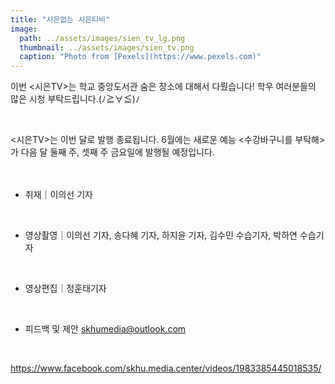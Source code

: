 ```yaml
---
title: "시은없는 시은티비"
image:
  path: ../assets/images/sien_tv_lg.png
  thumbnail: ../assets/images/sien_tv.png
  caption: "Photo from [Pexels](https://www.pexels.com)"
---
```


이번 <시은TV>는 학교 중앙도서관 숨은 장소에 대해서 다뤘습니다! 학우 여러분들의 많은 시청 부탁드립니다.(ﾉ≧∀≦)ﾉ

<br/>

<시은TV>는 이번 달로 발행 종료됩니다. 6월에는 새로운 예능 <수강바구니를 부탁해>가 다음 달 둘째 주, 셋째 주 금요일에 발행될 예정입니다.

　
- 취재｜이의선 기자

<br/>

- 영상촬영｜이의선 기자, 송다혜 기자, 하지윤 기자, 김수민 수습기자, 박하연 수습기자

<br/>

- 영상편집｜정훈태기자

<br/>

- 피드백 및 제안 skhumedia@outlook.com

<br/>

https://www.facebook.com/skhu.media.center/videos/1983385445018535/
